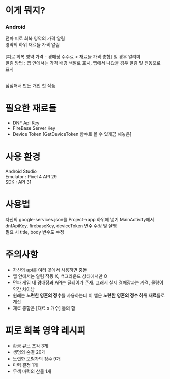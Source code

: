 # 이게 뭐지?
<h3>Android</h3>
던파 피로 회복 영약의 가격 알림 <br>
영약의 하위 재료들 가격 알림 <br>
<br>
[피로 회복 영약 가격 - 경매장 수수료 > 재료들 가격 총합] 일 경우 알리미 <br>
알림 방법 : 앱 안에서는 가격 배경 색깔로 표시, 앱에서 나갔을 경우 알림 및 진동으로 표시 <br>
<br>

심심해서 만든 개인 첫 작품


# 필요한 재료들
- DNF Api Key
- FireBase Server Key
- Device Token [GetDeviceToken 함수로 볼 수 있게끔 해놓음]

# 사용 환경
Android Studio <br>
Emulator : Pixel 4 API 29 <br>
SDK : API 31

# 사용법
자신의 google-services.json를 Project->app 하위에 넣기
MainActivity에서 dnfApiKey, firebaseKey, deviceToken 변수 수정 및 실행 <br>
필요 시 title, body 변수도 수정

# 주의사항
- 자신의 api를 여러 곳에서 사용하면 충돌
- 앱 안에서는 알림 작동 X, 백그라운드 상태에서만 O
- 던파 게임 내 경매장과 API는 딜레이가 존재. 그래서 실제 경매장과는 가격, 물량이 약간 차이남
- 원래는 <strong>노련한 영혼의 정수</strong>를 사용하는데 이 앱은 <strong>노련한 영혼의 정수 하위 재료</strong>들로 계산
- 재료 총합은 [재료 x 개수] 들의 합

# 피로 회복 영약 레시피
- 황금 큐브 조각 3개
- 생명의 숨결 20개
- 노련한 모험가의 정수 9개
- 마력 결정 1개
- 무색 마력의 산물 1개

